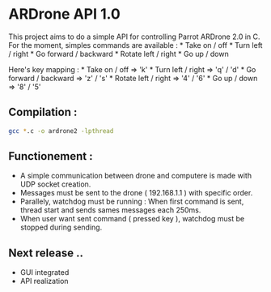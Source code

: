 ARDrone API 1.0
===============

This project aims to do a simple API for controlling Parrot ARDrone 2.0 in C.
For the moment, simples commands are available :
    * Take on / off
    * Turn left / right
    * Go forward / backward
    * Rotate left / right
    * Go up / down

Here's key mapping :
       * Take on / off => 'k'
       * Turn left / right => 'q' / 'd'
       * Go forward / backward => 'z' / 's'
       * Rotate left / right => '4' / '6'
       * Go up / down => '8' / '5'

Compilation :
-------------
```sh
gcc *.c -o ardrone2 -lpthread
```

Functionement :
---------------
* A simple communication between drone and computere is made with UDP socket creation.
* Messages must be sent to the drone ( 192.168.1.1 ) with specific order.
* Parallely, watchdog must be running : When first command is sent, thread start and sends sames messages each 250ms.
* When user want sent command ( pressed key ), watchdog must be stopped during sending.

Next release ..
---------------
* GUI integrated
* API realization